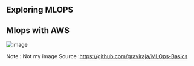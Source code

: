 ## Exploring MLOPS 

## Mlops with AWS 
![image](https://github.com/user-attachments/assets/6e7e9463-971a-424f-8149-d54dd7e50b87)


Note : Not my image
Source :https://github.com/graviraja/MLOps-Basics
